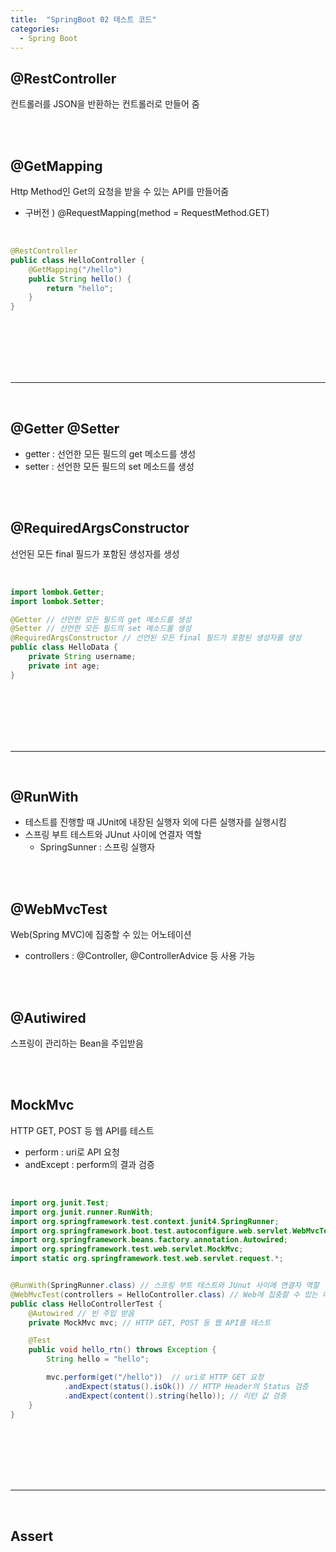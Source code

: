 ```yaml
---
title:  "SpringBoot 02 테스트 코드"
categories:
  - Spring Boot
---
```


## @RestController
컨트롤러를 JSON을 반환하는 컨트롤러로 만들어 줌

<br/>
<br/>

## @GetMapping
Http Method인 Get의 요청을 받을 수 있는 API를 만들어줌
- 구버전 ) @RequestMapping(method = RequestMethod.GET)

<br/>

```java
@RestController
public class HelloController {
    @GetMapping("/hello")
    public String hello() {
        return "hello";
    }
}
```

<br/>
<br/>
<br/>
<br/>
<br/>

---
<br/>

## @Getter @Setter
- getter : 선언한 모든 필드의 get 메소드를 생성
- setter : 선언한 모든 필드의 set 메소드를 생성

<br/>
<br/>

## @RequiredArgsConstructor
선언된 모든 final 필드가 포함된 생성자를 생성

<br/>

```java
import lombok.Getter;
import lombok.Setter;

@Getter // 선언한 모든 필드의 get 메소드를 생성
@Setter // 선언한 모든 필드의 set 메소드를 생성
@RequiredArgsConstructor // 선언된 모든 final 필드가 포함된 생성자를 생성
public class HelloData {
	private String username;
	private int age;
}
```

<br/>
<br/>
<br/>
<br/>
<br/>





---
<br/>

## @RunWith
- 테스트를 진행할 때 JUnit에 내장된 실행자 외에 다른 실행자를 실행시킴
- 스프링 부트 테스트와 JUnut 사이에 연결자 역할
	- SpringSunner : 스프링 실행자

<br/>
<br/>

## @WebMvcTest
Web(Spring MVC)에 집중할 수 있는 어노테이션
  - controllers : @Controller, @ControllerAdvice 등 사용 가능

<br/>
<br/>

## @Autiwired
스프링이 관리하는 Bean을 주입받음

<br/>
<br/>

## MockMvc
HTTP GET, POST 등 웹 API를 테스트
  - perform : uri로 API 요청
  - andExcept : perform의 결과 검증

<br/>

```java
import org.junit.Test;
import org.junit.runner.RunWith;
import org.springframework.test.context.junit4.SpringRunner;
import org.springframework.boot.test.autoconfigure.web.servlet.WebMvcTest;
import org.springframework.beans.factory.annotation.Autowired;
import org.springframework.test.web.servlet.MockMvc;
import static org.springframework.test.web.servlet.request.*;


@RunWith(SpringRunner.class) // 스프링 부트 테스트와 JUnut 사이에 연결자 역할
@WebMvcTest(controllers = HelloController.class) // Web에 집중할 수 있는 어노테이션
public class HelloControllerTest {
	@Autowired // 빈 주입 받음
    private MockMvc mvc; // HTTP GET, POST 등 웹 API를 테스트

	@Test
    public void hello_rtn() throws Exception {
		String hello = "hello";

		mvc.perform(get("/hello"))	// uri로 HTTP GET 요청
			.andExpect(status().isOk())	// HTTP Header의 Status 검증
			.andExpect(content().string(hello)); // 리턴 값 검증
	}
}
```

<br/>
<br/>
<br/>
<br/>
<br/>





---
<br/>

## Assert

